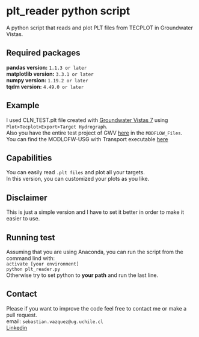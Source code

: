 # plt_reader python script
A python script that reads and plot PLT files from TECPLOT in Groundwater Vistas.
## Required packages
**pandas version:** `1.1.3 or later`\
**matplotlib version:** `3.3.1 or later`\
**numpy version:** `1.19.2 or later`\
**tqdm version:** `4.49.0 or later`
## Example
I used CLN_TEST.plt file created with [Groundwater Vistas 7](http://www.groundwatermodels.com/) using `Plot>Tecplot>Export>Target Hydrograph`.\
Also you have the entire test project of GWV [here](https://github.com/SebaVGit/mfusg_cln_bin_reader) in the `MODFLOW_Files`.\
You can find the MODLOFW-USG with Transport executable [here](https://www.gsi-net.com/en/software/free-software/modflow-usg.html)
## Capabilities
You can easily read `.plt files` and plot all your targets.\
In this version, you can customized your plots as you like.
## Disclaimer
This is just a simple version and I have to set it better in order to make it easier to use.
## Running test
Assuming that you are using Anaconda, you can run the script from the command lind with:\
`activate [your environment]`\
`python plt_reader.py`\
Otherwise try to set python to **your path** and run the last line.
## Contact
Please if you want to improve the code feel free to contact me or make a pull request.\
email: `sebastian.vazquez@ug.uchile.cl`\
[Linkedin](https://www.linkedin.com/in/sebasti%C3%A1n-v%C3%A1zquez-gasty-952121181/)

